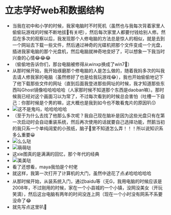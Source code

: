 # 立志学好web和数据结构
* 当我在初中和小学的时候，我家电脑时不时死机（虽然也与我每次背着家里人偷偷玩游戏的时候不断地拔🔌有关吧），然后每次家里人都要付钱给别人修。然后在多次的观察以后，我发现那个人修电脑的方法总是惊人的相似，就是去到一个网站去下载一些文件，然后通过神奇的光碟机把那个文件变成一个光盘，插进我家电脑的那个光盘机，然后电脑就神奇地变好了，可以想象一下我当时兴奋的心情😂😂😂
* （偷偷地告诉你们，那台电脑被修得从winxp换成了win7🤪）
* 从那时候开始，我开始琢磨那个修电脑的人是怎么做的，随着我妈多次的叫我去请人修我家的电脑（虽然修好了也是给我玩游戏😂），我也开始偷偷地记下了他下载那些文件的网址（直到后面我登进那些网址的时候，我才知道那些东西叫Ghost镜像哈哈哈哈哈（人家那时候不知道那个东西是daoban嘛）。那时候我已经对这个画面习以为常了，不过每次看到的时候总会害怕（吐槽一下自己：你那时候是个男的嘛，这大概也是我到如今也不敢看鬼片的原因叭😗
* ![这不是鬼吗，哈哈哈哈哈](https://gss3.bdstatic.com/84oSdTum2Q5BphGlnYG/timg?wapp&quality=80&size=b150_150&subsize=20480&cut_x=0&cut_w=0&cut_y=0&cut_h=0&sec=1369815402&srctrace&di=75083e14a91bc932b98035461bc68354&wh_rate=null&src=http%3A%2F%2Fimgsrc.baidu.com%2Fforum%2Fpic%2Fitem%2Fbd315c6034a85edf602b649b48540923dc5475e7.jpg)
* （至于为什么去找了他那么多次呢？我自己现在脑补是因为这些光盘只有在第一次启动时会自动重装系统，然后再次使用的话就要自己选择功能，然鹅当初的我只系一个单纯阔爱的小孩纸，脑子🧠里不知道怎么弄！！！所以说知识系多么重要😀
* ![么么哒](http://xt.yuetingwl.cn/picture/ylmf1.png)
* ![萌萌哒](https://src.onlinedown.net/d/file/p/2018-12-24/c43ffe9f74036b4287dc5cd52f875acd.jpg)
* 这xie图真的是满满的回忆，那个年代的经典
* ![美美哒](https://src.onlinedown.net/d/file/p/2018-12-24/9bd9c1604b4430daf9640cfce9d47374.jpg)
* 看了还想看，maya我怕是个村佬
* 就这样，我第一次打开了计算机的大门，虽然中途花了点💰哈哈哈哈哈
* 从那时候开始，从装系统入门，通过baidu等（无G，我用电脑的时候应该是2008年，不过刚用的时候，家在一个小县城的一个小镇，没网没美女（开玩笑滴），然后这台电脑有两年的时间没连上网（现在一个小时没有网系不系要没命了😂
* 就先写点这里叭🤪

